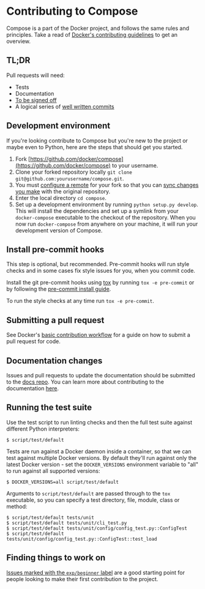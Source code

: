 # Contributing to Compose

Compose is a part of the Docker project, and follows the same rules and
principles. Take a read of [Docker's contributing guidelines](https://github.com/docker/docker/blob/master/CONTRIBUTING.md)
to get an overview.

## TL;DR

Pull requests will need:

 - Tests
 - Documentation
 - [To be signed off](https://github.com/docker/docker/blob/master/CONTRIBUTING.md#sign-your-work)
 - A logical series of [well written commits](https://github.com/alphagov/styleguides/blob/master/git.md)

## Development environment

If you're looking contribute to Compose
but you're new to the project or maybe even to Python, here are the steps
that should get you started.

1. Fork [https://github.com/docker/compose](https://github.com/docker/compose)
   to your username.
2. Clone your forked repository locally `git clone git@github.com:yourusername/compose.git`.
3. You must [configure a remote](https://help.github.com/articles/configuring-a-remote-for-a-fork/) for your fork so that you can [sync changes you make](https://help.github.com/articles/syncing-a-fork/) with the original repository.
4. Enter the local directory `cd compose`.
5. Set up a development environment by running `python setup.py develop`. This
   will install the dependencies and set up a symlink from your `docker-compose`
   executable to the checkout of the repository. When you now run
   `docker-compose` from anywhere on your machine, it will run your development
   version of Compose.

## Install pre-commit hooks

This step is optional, but recommended. Pre-commit hooks will run style checks
and in some cases fix style issues for you, when you commit code.

Install the git pre-commit hooks using [tox](https://tox.readthedocs.io) by
running `tox -e pre-commit` or by following the
[pre-commit install guide](http://pre-commit.com/#install).

To run the style checks at any time run `tox -e pre-commit`.

## Submitting a pull request

See Docker's [basic contribution workflow](https://docs.docker.com/v17.06/opensource/code/#code-contribution-workflow) for a guide on how to submit a pull request for code.

## Documentation changes

Issues and pull requests to update the documentation should be submitted to the [docs repo](https://github.com/docker/docker.github.io). You can learn more about contributing to the documentation [here](https://docs.docker.com/opensource/#how-to-contribute-to-the-docs).

## Running the test suite

Use the test script to run linting checks and then the full test suite against
different Python interpreters:

    $ script/test/default

Tests are run against a Docker daemon inside a container, so that we can test
against multiple Docker versions. By default they'll run against only the latest
Docker version - set the `DOCKER_VERSIONS` environment variable to "all" to run
against all supported versions:

    $ DOCKER_VERSIONS=all script/test/default

Arguments to `script/test/default` are passed through to the `tox` executable, so
you can specify a test directory, file, module, class or method:

    $ script/test/default tests/unit
    $ script/test/default tests/unit/cli_test.py
    $ script/test/default tests/unit/config/config_test.py::ConfigTest
    $ script/test/default tests/unit/config/config_test.py::ConfigTest::test_load

## Finding things to work on

[Issues marked with the `exp/beginner` label](https://github.com/docker/compose/issues?q=is%3Aopen+is%3Aissue+label%3Aexp%2Fbeginner) are a good starting point for people looking to make their first contribution to the project.
